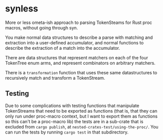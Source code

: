 # synless

More or less ometa-ish approach to parsing TokenSteams for Rust proc macros, without going through syn.

You make normal data structures to describe a parse with matching and extraction into a user-defined accumulator, and normal functions to describe the extraction of a match into the accumulator.

There are data structures that represent matchers on each of the four TokenTree enum arms, and represent combinators on arbitrary matchers.

There is a `transformation` function that uses these same datastructures to recursively match and transform a TokenStream.

## Testing

Due to some complications with testing functions that manipulate TokenStreams that need to be exported as functions (that is, that they can only run under proc-macro context, but I want to export them as functions so this can't be a proc-macro lib) the tests are in a sub-crate that is excluded from `cargo publish`, at `nested-crates-test/using-the-proc/`. You can run the tests by running `cargo test` in that subdirectory.
